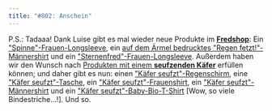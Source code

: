 ```yaml
---
title: "#802: Anschein"
---
```


P.S.: Tadaaa! Dank Luise gibt es mal wieder neue Produkte im <a href="http://125913.spreadshirt.net/de/DE/Shop"><strong>Fredshop</strong></a>: 
Ein <a href="http://125913.spreadshirt.net/de/DE/Shop/Article/Index/article/Spinne-5928081">"Spinne"-Frauen-Longsleeve</a>, 
ein <a href="http://125913.spreadshirt.net/de/DE/Shop/Article/Index/article/Regen-fetzt-5928012">auf dem Ärmel bedrucktes "Regen fetzt!"-Männershirt</a> 
und ein <a href="http://125913.spreadshirt.net/de/DE/Shop/Article/Index/article/Sternenfred-5927980">"Sternenfred"-Frauen-Longsleeve</a>.
Außerdem haben wir den Wunsch nach <a href="http://125913.spreadshirt.net/de/DE/Shop/Index/design/design/Kaefer-seufzt-4427328">Produkten mit einem <strong>seufzenden Käfer</strong></a> erfüllen können; und daher gibt es nun:
einen <a href="http://125913.spreadshirt.net/de/DE/Shop/Article/Index/article/Kaefer-seufzt-5927807">"Käfer seufzt"-Regenschirm</a>,
eine <a href="http://125913.spreadshirt.net/de/DE/Shop/Article/Index/article/Kaefer-seufzt-5927826">"Käfer seufzt"-Tasche</a>,
ein <a href="http://125913.spreadshirt.net/de/DE/Shop/Article/Index/article/Kaefer-seufzt-5927908">"Käfer seufzt"-Frauenshirt</a>,
ein <a href="http://125913.spreadshirt.net/de/DE/Shop/Article/Index/article/Kaefer-seufzt-5927909">"Käfer seufzt"-Männershirt</a> und ein
<a href="http://125913.spreadshirt.net/de/DE/Shop/Article/Index/article/Kaefer-seufzt-Bio-Produkt-5928089">"Käfer seufzt"-Baby-Bio-T-Shirt</a> [Wow, so viele Bindestriche...!].
Und so.

